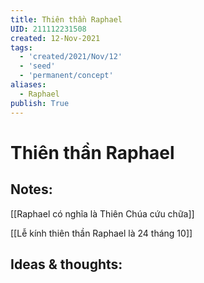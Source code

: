 ```yaml
---
title: Thiên thần Raphael
UID: 211112231508
created: 12-Nov-2021
tags:
  - 'created/2021/Nov/12'
  - 'seed'
  - 'permanent/concept'
aliases:
  - Raphael
publish: True
---
```

# Thiên thần Raphael

## Notes:

[[Raphael có nghĩa là Thiên Chúa cứu chữa]]

[[Lễ kính thiên thần Raphael là 24 tháng 10]]

## Ideas & thoughts:



